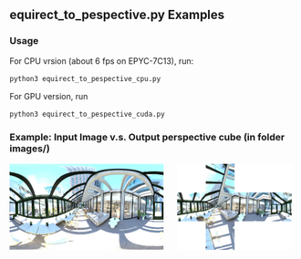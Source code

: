 ## equirect_to_pespective.py Examples
### Usage 
For CPU vrsion (about 6 fps on EPYC-7C13), run:
```bash
python3 equirect_to_pespective_cpu.py
```

For GPU version, run
```bash
python3 equirect_to_pespective_cuda.py
```


### Example: Input Image v.s. Output perspective cube (in folder images/)
<p float="left">
  <img src="images/office.png" alt="Input Image" style="width: 53.5%; margin-right: 20px;" />
  <img src="images/cube_perspective_image.png" alt="Output Image" style="width: 40%;" />
</p>